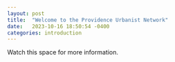 ```yaml
---
layout: post
title:  "Welcome to the Providence Urbanist Network"
date:   2023-10-16 18:50:54 -0400
categories: introduction
---
```

Watch this space for more information.
